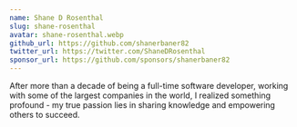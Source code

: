 ```yaml
---
name: Shane D Rosenthal
slug: shane-rosenthal
avatar: shane-rosenthal.webp
github_url: https://github.com/shanerbaner82
twitter_url: https://twitter.com/ShaneDRosenthal
sponsor_url: https://github.com/sponsors/shanerbaner82
---
```


After more than a decade of being a full-time software developer, working with some of the largest companies in the world, I realized something profound - my true passion lies in sharing knowledge and empowering others to succeed.
